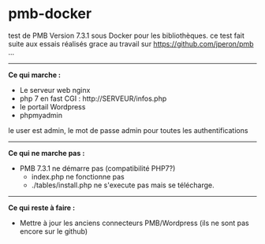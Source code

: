 # pmb-docker
test de PMB Version 7.3.1 sous Docker pour les bibliothèques.
ce test fait suite aux essais réalisés grace au travail sur https://github.com/jperon/pmb ...

----

**Ce qui marche :**

-  Le serveur web nginx
-  php 7 en fast CGI : http://SERVEUR/infos.php
-  le portail Wordpress
-  phpmyadmin 

le user est admin, le mot de passe admin pour toutes les authentifications

----

**Ce qui ne marche pas :**

- PMB 7.3.1 ne démarre pas (compatibilité PHP7?)
  - index.php ne fonctionne pas
  - ./tables/install.php ne s'execute pas mais se télécharge.

----

**Ce qui reste à faire :**

- Mettre à jour les anciens connecteurs PMB/Wordpress (ils ne sont pas encore sur le github)
